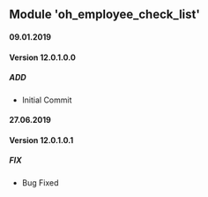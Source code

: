 ## Module 'oh_employee_check_list'

#### 09.01.2019
#### Version 12.0.1.0.0
##### ADD
- Initial Commit


#### 27.06.2019
#### Version 12.0.1.0.1
##### FIX
- Bug Fixed
